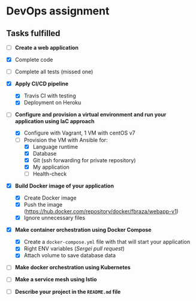 # DevOps assignment



## Tasks fulfilled

- [ ]  **Create a web application**

  - [x] Complete code
  - [ ] Complete all tests (missed one)

- [x] **Apply CI/CD pipeline**

  - [x] Travis CI with testing
  - [x] Deployment on Heroku

- [ ] **Configure and provision a virtual environment and run your application using IaC approach**

  - [x] Configure with Vagrant, 1 VM with centOS v7
  - [ ] Provision the VM with Ansible for:
    - [x] Language runtime
    - [x] Database
    - [x] Git (ssh forwarding for private repository)
    - [x] My application
    - [ ] Health-check

- [x] **Build Docker image of your application**

  - [x] Create Docker image
  - [x] Push the image (https://hub.docker.com/repository/docker/fbraza/webapp-v1)
  - [x] Ignore unnecessary files 

- [x] **Make container orchestration using Docker Compose**

  - [x] Create a `docker-compose.yml` file with that will start your application
  - [x] Right ENV variables (*Sergei pull request*)
  - [x] Attach volume to save database data

- [ ] **Make docker orchestration using Kubernetes**

- [ ] **Make a service mesh using Istio**

- [ ] **Describe your project in the `README.md` file**

  

